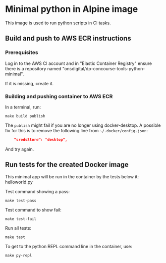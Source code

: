 # Minimal python in Alpine image

This image is used to run python scripts in CI tasks.

## Build and push to AWS ECR instructions

### Prerequisites

Log in to the AWS CI account and in "Elastic Container Registry" ensure there is a repository named "onsdigital/dp-concourse-tools-python-minimal".

If it is missing, create it.

### Building and pushing container to AWS ECR

In a terminal, run:

```shell
make build publish
```

The `publish` might fail if you are no longer using docker-desktop. A possible fix for this is to remove the following line from `~/.docker/config.json`:

```json
    "credsStore": "desktop",
```

And try again.

## Run tests for the created Docker image

This minimal app will be run in the container by the tests below it:
  helloworld.py

Test command showing a pass:

```shell
make test-pass
```

Test command to show fail:

```shell
make test-fail
```

Run all tests:

```shell
make test
```

To get to the python REPL command line in the container, use:

```shell
make py-repl
```
